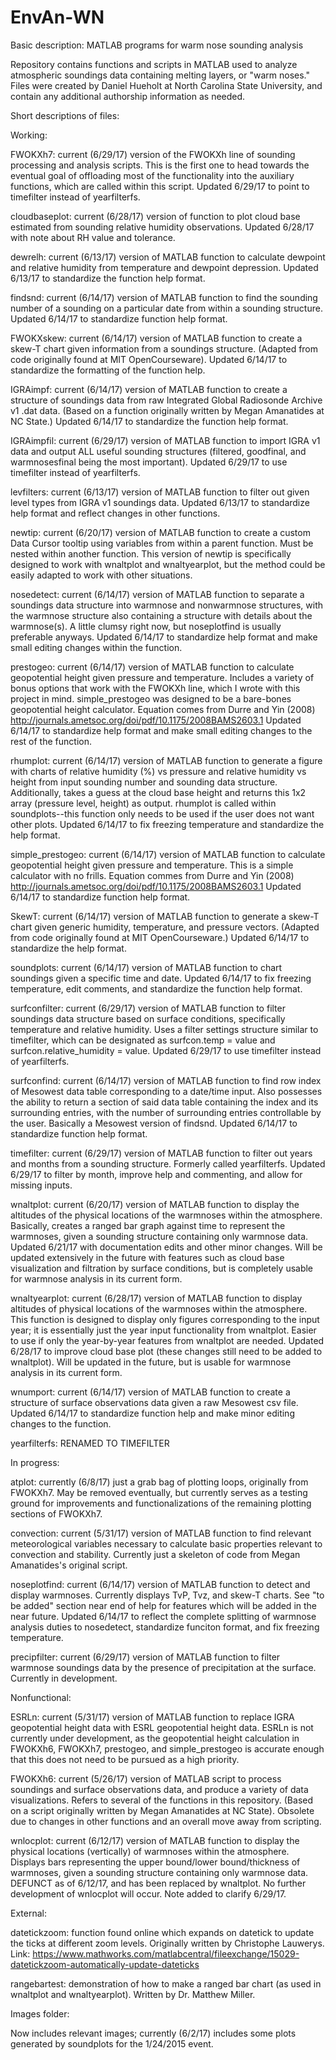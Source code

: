 # EnvAn-WN
Basic description: MATLAB programs for warm nose sounding analysis

Repository contains functions and scripts in MATLAB used to analyze atmospheric soundings data containing melting layers, or "warm noses." Files were created by Daniel Hueholt at North Carolina State University, and contain any additional authorship information as needed.

Short descriptions of files:

Working:

FWOKXh7: current (6/29/17) version of the FWOKXh line of sounding processing and analysis scripts. This is the first one to head towards the eventual goal of offloading most of the functionality into the auxiliary functions, which are called within this script. Updated 6/29/17 to point to timefilter instead of yearfilterfs.

cloudbaseplot: current (6/28/17) version of function to plot cloud base estimated from sounding relative humidity observations. Updated 6/28/17 with note about RH value and tolerance.

dewrelh: current (6/13/17) version of MATLAB function to calculate dewpoint and relative humidity from temperature and dewpoint depression. Updated 6/13/17 to standardize the function help format.

findsnd: current (6/14/17) version of MATLAB function to find the sounding number of a sounding on a particular date from within a sounding structure. Updated 6/14/17 to standardize function help format.

FWOKXskew: current (6/14/17) version of MATLAB function to create a skew-T chart given information from a soundings structure. (Adapted from code originally found at MIT OpenCourseware). Updated 6/14/17 to standardize the formatting of the function help.

IGRAimpf: current (6/14/17) version of MATLAB function to create a structure of soundings data from raw Integrated Global Radiosonde Archive v1 .dat data. (Based on a function originally written by Megan Amanatides at NC State.) Updated 6/14/17 to standardize the function help format.

IGRAimpfil: current (6/29/17) version of MATLAB function to import IGRA v1 data and output ALL useful sounding structures (filtered, goodfinal, and warmnosesfinal being the most important). Updated 6/29/17 to use timefilter instead of yearfilterfs.

levfilters: current (6/13/17) version of MATLAB function to filter out given level types from IGRA v1 soundings data. Updated 6/13/17 to standardize help format and reflect changes in other functions.

newtip: current (6/20/17) version of MATLAB function to create a custom Data Cursor tooltip using variables from within a parent function. Must be nested within another function. This version of newtip is specifically designed to work with wnaltplot and wnaltyearplot, but the method could be easily adapted to work with other situations.

nosedetect: current (6/14/17) version of MATLAB function to separate a soundings data structure into warmnose and nonwarmnose structures, with the warmnose structure also containing a structure with details about the warmnose(s). A little clumsy right now, but noseplotfind is usually preferable anyways. Updated 6/14/17 to standardize help format and make small editing changes within the function.

prestogeo: current (6/14/17) version of MATLAB function to calculate geopotential height given pressure and temperature. Includes a variety of bonus options that work with the FWOKXh line, which I wrote with this project in mind. simple_prestogeo was designed to be a bare-bones geopotential height calculator. Equation comes from Durre and Yin (2008) http://journals.ametsoc.org/doi/pdf/10.1175/2008BAMS2603.1 Updated 6/14/17 to standardize help format and make small editing changes to the rest of the function.

rhumplot: current (6/14/17) version of MATLAB function to generate a figure with charts of relative humidity (%) vs pressure and relative humidity vs height from input sounding number and sounding data structure. Additionally, takes a guess at the cloud base height and returns this 1x2 array (pressure level, height) as output. rhumplot is called within soundplots--this function only needs to be used if the user does not want other plots. Updated 6/14/17 to fix freezing temperature and standardize the help format.

simple_prestogeo: current (6/14/17) version of MATLAB function to calculate geopotential height given pressure and temperature. This is a simple calculator with no frills. Equation commes from Durre and Yin (2008) http://journals.ametsoc.org/doi/pdf/10.1175/2008BAMS2603.1 Updated 6/14/17 to standardize function help format.

SkewT: current (6/14/17) version of MATLAB function to generate a skew-T chart given generic humidity, temperature, and pressure vectors. (Adapted from code originally found at MIT OpenCourseware.) Updated 6/14/17 to standardize the help format.

soundplots: current (6/14/17) version of MATLAB function to chart soundings given a specific time and date. Updated 6/14/17 to fix freezing temperature, edit comments, and standardize the function help format.

surfconfilter: current (6/29/17) version of MATLAB function to filter soundings data structure based on surface conditions, specifically temperature and relative humidity. Uses a filter settings structure similar to timefilter, which can be designated as surfcon.temp = value and surfcon.relative_humidity = value. Updated 6/29/17 to use timefilter instead of yearfilterfs.

surfconfind: current (6/14/17) version of MATLAB function to find row index of Mesowest data table corresponding to a date/time input. Also possesses the ability to return a section of said data table containing the index and its surrounding entries, with the number of surrounding entries controllable by the user. Basically a Mesowest version of findsnd. Updated 6/14/17 to standardize function help format.

timefilter: current (6/29/17) version of MATLAB function to filter out years and months from a sounding structure. Formerly called yearfilterfs. Updated 6/29/17 to filter by month, improve help and commenting, and allow for missing inputs.

wnaltplot: current (6/20/17) version of MATLAB function to display the altitudes of the physical locations of the warmnoses within the atmosphere. Basically, creates a ranged bar graph against time to represent the warmnoses, given a sounding structure containing only warmnose data. Updated 6/21/17 with documentation edits and other minor changes. Will be updated extensively in the future with features such as cloud base visualization and filtration by surface conditions, but is completely usable for warmnose analysis in its current form.

wnaltyearplot: current (6/28/17) version of MATLAB function to display altitudes of physical locations of the warmnoses within the atmosphere. This function is designed to display only figures corresponding to the input year; it is essentially just the year input functionality from wnaltplot. Easier to use if only the year-by-year features from wnaltplot are needed. Updated 6/28/17 to improve cloud base plot (these changes still need to be added to wnaltplot). Will be updated in the future, but is usable for warmnose analysis in its current form.

wnumport: current (6/14/17) version of MATLAB function to create a structure of surface observations data given a raw Mesowest csv file. Updated 6/14/17 to standardize function help and make minor editing changes to the function.

yearfilterfs: RENAMED TO TIMEFILTER


In progress:

atplot: currently (6/8/17) just a grab bag of plotting loops, originally from FWOKXh7. May be removed eventually, but currently serves as a testing ground for improvements and functionalizations of the remaining plotting sections of FWOKXh7.

convection: current (5/31/17) version of MATLAB function to find relevant meteorological variables necessary to calculate basic properties relevant to convection and stability. Currently just a skeleton of code from Megan Amanatides's original script.

noseplotfind: current (6/14/17) version of MATLAB function to detect and display warmnoses. Currently displays TvP, Tvz, and skew-T charts. See "to be added" section near end of help for features which will be added in the near future. Updated 6/14/17 to reflect the complete splitting of warmnose analysis duties to nosedetect, standardize funciton format, and fix freezing temperature.

precipfilter: current (6/29/17) version of MATLAB function to filter warmnose soundings data by the presence of precipitation at the surface. Currently in development.

Nonfunctional:

ESRLn: current (5/31/17) version of MATLAB function to replace IGRA geopotential height data with ESRL geopotential height data. ESRLn is not currently under development, as the geopotential height calculation in FWOKXh6, FWOKXh7, prestogeo, and simple_prestogeo is accurate enough that this does not need to be pursued as a high priority.

FWOKXh6: current (5/26/17) version of MATLAB script to process soundings and surface observations data, and produce a variety of data visualizations. Refers to several of the functions in this repository. (Based on a script originally written by Megan Amanatides at NC State). Obsolete due to changes in other functions and an overall move away from scripting.

wnlocplot: current (6/12/17) version of MATLAB function to display the physical locations (vertically) of warmnoses within the atmosphere. Displays bars representing the upper bound/lower bound/thickness of warmnoses, given a sounding structure containing only warmnose data. DEFUNCT as of 6/12/17, and has been replaced by wnaltplot. No further development of wnlocplot will occur. Note added to clarify 6/29/17.

External:

datetickzoom: function found online which expands on datetick to update the ticks at different zoom levels. Originally written by Christophe Lauwerys. Link: https://www.mathworks.com/matlabcentral/fileexchange/15029-datetickzoom-automatically-update-dateticks

rangebartest: demonstration of how to make a ranged bar chart (as used in wnaltplot and wnaltyearplot). Written by Dr. Matthew Miller.

Images folder:

Now includes relevant images; currently (6/2/17) includes some plots generated by soundplots for the 1/24/2015 event.
